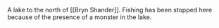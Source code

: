 A lake to the north of [[Bryn Shander]]. Fishing has been stopped here because of the presence of a monster in the lake.